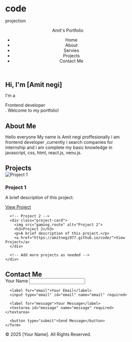 # code
projection
<!DOCTYPE html>
<html lang="en">
<head>
  <meta charset="UTF-8">
  <meta name="viewport" content="width=device-width, initial-scale=1.0">
  <title>Your Name - Portfolio</title>
  <link rel="stylesheet" href="styles.css">
  <link rel="preconnect" href="https://fonts.googleapis.com">
    <link rel="preconnect" href="https://fonts.gstatic.com" crossorigin>
    <link
        href="https://fonts.googleapis.com/css2?family=Poppins:ital,wght@0,100;0,200;0,300;0,400;0,500;0,600;0,700;0,800;0,900;1,100;1,200;1,300;1,400;1,500;1,600;1,700;1,800;1,900&display=swap"
        rel="stylesheet">
  <style>
    /* Reset some default styles */
* {
  margin: 0;
  padding: 0;
  box-sizing: border-box;
}

body {
  font-family: Arial, sans-serif;
  line-height: 1.6;
  color: #000000;
  background-color: #f4f4f4;
}

header {
  background-color: #ffffff;
  padding: 1rem;
}

header nav ul {
  list-style: none;
  display: flex;
  justify-content: center;
}

header nav ul li {
  margin: 0 15px;
}

header nav ul li a {
  color: white;
  text-decoration: none;
  font-weight: bold;
}

#hero {
  background: url('hero-bg.jpg') no-repeat center center/cover;
  color: rgb(0, 0, 0);
  text-align: center;
  padding: 100px 20px;
}

#hero h1 {
  font-size: 3rem;
}

#about, #projects, #contact {
  padding: 50px 20px;
  text-align: center;
}

h2 {
  margin-bottom: 20px;
  font-size: 2.5rem;
}

.projects-container {
  display: flex;
  justify-content: center;
  gap: 20px;
}

.project-card {
  background: white;
  padding: 20px;
  box-shadow: 0 4px 8px rgba(0, 0, 0, 0.1);
  text-align: center;
  width: 250px;
}

.project-card img {
  width: 100%;
  height: 150px;
  object-fit: cover;
  margin-bottom: 10px;
}

#contact form {
  display: flex;
  flex-direction: column;
  align-items: center;
  max-width: 500px;
  margin: 0 auto;
}

#contact label {
  margin: 10px 0 5px;
}

#contact input, #contact textarea {
  width: 100%;
  padding: 10px;
  margin-bottom: 15px;
  border: 1px solid #ccc;
}

button {
  background-color: #333;
  color: white;
  padding: 10px 20px;
  border: none;
  cursor: pointer;
}

button:hover {
  background-color: #555;
}

footer {
  background-color: #333;
  color: white;
  text-align: center;
  padding: 20px;
  position: fixed;
  bottom: 0;
  width: 100%;
}

  </style>
</head>
<body>

  <!-- Navigation -->
  <header>
    <nav>
        <div class="left">Amit's Portfolio</div>
        <div class="right">
            <ul>
                <li>Home</li>
                <li>About</li>
                <li>Servies</li>
                <li>Projects</li>
                <li>Contact Me</li>
            </ul>
        </div>
    </nav>
</header>

  <!-- Hero Section -->
  <section id="hero">
    <div class="hero-content">
      <h1>Hi, I'm [Amit negi]</h1>
      <p>I'm a <div>Frontend developer</div>. Welcome to my portfolio!</p>
    </div>
  </section>

  <!-- About Section -->
  <section id="about">
    <h2>About Me</h2>
    <p>Hello everyone My name is Amit negi 
      proffesionally i am frontend developer ,currently i search companies for internship and i am complete my basic knowledge in javascript, css, html, react.js, venu.js.</p>
  </section>

  <!-- Projects Section -->
  <section id="projects">
    <h2>Projects</h2>
    <div class="projects-container">
      <!-- Project 1 -->
      <div class="project-card">
        <img src="project1.jpg" alt="Project 1">
        <h3>Project 1</h3>
        <p>A brief description of this project.</p>
        <a href="" target="_blank">View Project</a>
      </div>

      <!-- Project 2 -->
      <div class="project-card">
        <img src="gaming.route" alt="Project 2">
        <h3>Project 2</h3>
        <p>A brief description of this project.</p>
        <a href="https://amitnegi977.github.io/code/">View Project</a>
      </div>
      
      <!-- Add more projects as needed -->
    </div>
  </section>

  <!-- Contact Section -->
  <section id="contact">
    <h2>Contact Me</h2>
    <form action="your-form-handler.php" method="POST">
      <label for="name">Your Name</label>
      <input type="text" id="name" name="name" required>
      
      <label for="email">Your Email</label>
      <input type="email" id="email" name="email" required>
      
      <label for="message">Your Message</label>
      <textarea id="message" name="message" required></textarea>
      
      <button type="submit">Send Message</button>
    </form>
  </section>

  <!-- Footer -->
  <footer>
    <p>&copy; 2025 [Your Name]. All Rights Reserved.</p>
  </footer>

  <script src="script.js"></script>
</body>
</html>

